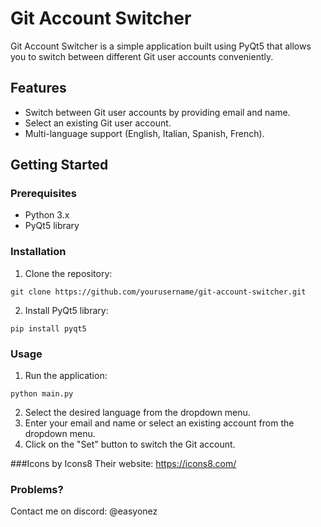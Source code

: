 # Git Account Switcher

Git Account Switcher is a simple application built using PyQt5 that allows you to switch between different Git user accounts conveniently.

## Features

- Switch between Git user accounts by providing email and name.
- Select an existing Git user account.
- Multi-language support (English, Italian, Spanish, French).

## Getting Started

### Prerequisites

- Python 3.x
- PyQt5 library

### Installation

1. Clone the repository:

```git clone https://github.com/yourusername/git-account-switcher.git```

2. Install PyQt5 library:
   
```pip install pyqt5```



### Usage

1. Run the application:

```python main.py```

2. Select the desired language from the dropdown menu.
3. Enter your email and name or select an existing account from the dropdown menu.
4. Click on the "Set" button to switch the Git account.


###Icons by Icons8
Their website: https://icons8.com/

### Problems?
Contact me on discord: @easyonez


